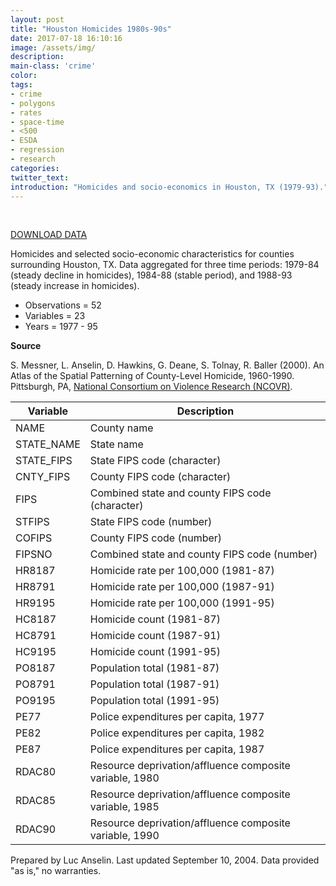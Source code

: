 ```yaml
---
layout: post
title: "Houston Homicides 1980s-90s"
date: 2017-07-18 16:10:16
image: /assets/img/
description:
main-class: 'crime'
color:
tags:
- crime
- polygons
- rates
- space-time
- <500
- ESDA
- regression
- research
categories:
twitter_text:
introduction: "Homicides and socio-economics in Houston, TX (1979-93)."
---
```

<div id="root" data-geojson="../data/houston.geojson"></div>

<br>


[DOWNLOAD DATA](../data/houston_hom.zip)


Homicides and selected socio-economic characteristics for counties surrounding Houston, TX. Data aggregated for three time periods: 1979-84 (steady decline in homicides), 1984-88 (stable period), and 1988-93 (steady increase in homicides).

* Observations = 52
* Variables = 23
* Years = 1977 - 95

**Source**

S. Messner, L. Anselin, D. Hawkins, G. Deane, S. Tolnay, R. Baller (2000). An Atlas of the Spatial Patterning of County-Level Homicide, 1960-1990. Pittsburgh, PA, [National Consortium on Violence Research (NCOVR)](http://www.ncovr.heinz.cmu.edu/).


|**Variable**|**Description**|
|---|---|
|	NAME	|	County name	|
|	STATE_NAME	|	State name	|
|	STATE_FIPS	|	State FIPS code (character)	|
|	CNTY_FIPS	|	County FIPS code (character)	|
|	FIPS	|	Combined state and county FIPS code (character)	|
|	STFIPS	|	State FIPS code (number)	|
|	COFIPS	|	County FIPS code (number)	|
|	FIPSNO	|	Combined state and county FIPS code (number)	|
|	HR8187	|	Homicide rate per 100,000 (1981-87)	|
|	HR8791	|	Homicide rate per 100,000 (1987-91)	|
|	HR9195	|	Homicide rate per 100,000 (1991-95)	|
|	HC8187	|	Homicide count (1981-87)	|
|	HC8791	|	Homicide count (1987-91)	|
|	HC9195	|	Homicide count (1991-95)	|
|	PO8187	|	Population total (1981-87)	|
|	PO8791	|	Population total (1987-91)	|
|	PO9195	|	Population total (1991-95)	|
|	PE77	|	Police expenditures per capita, 1977	|
|	PE82	|	Police expenditures per capita, 1982	|
|	PE87	|	Police expenditures per capita, 1987	|
|	RDAC80	|	Resource deprivation/affluence composite variable, 1980	|
|	RDAC85	|	Resource deprivation/affluence composite variable, 1985	|
|	RDAC90	|	Resource deprivation/affluence composite variable, 1990	|


Prepared by Luc Anselin. Last updated September 10, 2004. Data provided "as is," no warranties.
